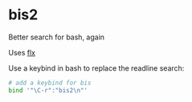 # bis2
Better search for bash, again

Uses [flx](https://gitub.com/jrasky/flx)

Use a keybind in bash to replace the readline search:
```bash
# add a keybind for bis
bind '"\C-r":"bis2\n"'
```
